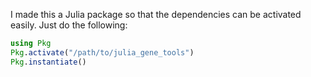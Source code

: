 I made this a Julia package so that the dependencies can be activated easily. Just do the following:
```julia
using Pkg
Pkg.activate("/path/to/julia_gene_tools")
Pkg.instantiate()
```